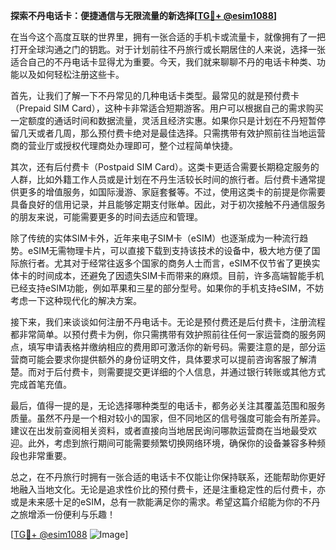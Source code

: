 **探索不丹电话卡：便捷通信与无限流量的新选择[[TG💪+ @esim1088](https://t.me/s/esim1088)]**

在当今这个高度互联的世界里，拥有一张合适的手机卡或流量卡，就像拥有了一把打开全球沟通之门的钥匙。对于计划前往不丹旅行或长期居住的人来说，选择一张适合自己的不丹电话卡显得尤为重要。今天，我们就来聊聊不丹的电话卡种类、功能以及如何轻松注册这些卡。

首先，让我们了解一下不丹常见的几种电话卡类型。最常见的就是预付费卡（Prepaid SIM Card），这种卡非常适合短期游客。用户可以根据自己的需求购买一定额度的通话时间和数据流量，灵活且经济实惠。如果你只是计划在不丹短暂停留几天或者几周，那么预付费卡绝对是最佳选择。只需携带有效护照前往当地运营商的营业厅或授权代理商处办理即可，整个过程简单快捷。

其次，还有后付费卡（Postpaid SIM Card）。这类卡更适合需要长期稳定服务的人群，比如外籍工作人员或是计划在不丹生活较长时间的旅行者。后付费卡通常提供更多的增值服务，如国际漫游、家庭套餐等。不过，使用这类卡的前提是你需要具备良好的信用记录，并且能够定期支付账单。因此，对于初次接触不丹通信服务的朋友来说，可能需要更多的时间去适应和管理。

除了传统的实体SIM卡外，近年来电子SIM卡（eSIM）也逐渐成为一种流行趋势。eSIM无需物理卡片，可以直接下载到支持该技术的设备中，极大地方便了国际旅行者。尤其对于经常往返多个国家的商务人士而言，eSIM不仅节省了更换实体卡的时间成本，还避免了因遗失SIM卡而带来的麻烦。目前，许多高端智能手机已经支持eSIM功能，例如苹果和三星的部分型号。如果你的手机支持eSIM，不妨考虑一下这种现代化的解决方案。

接下来，我们来谈谈如何注册不丹电话卡。无论是预付费还是后付费卡，注册流程都非常简单。以预付费卡为例，你只需携带有效护照前往任何一家运营商的服务网点，填写申请表格并缴纳相应的费用即可激活你的新号码。需要注意的是，部分运营商可能会要求你提供额外的身份证明文件，具体要求可以提前咨询客服了解清楚。而对于后付费卡，则需要提交更详细的个人信息，并通过银行转账或其他方式完成首笔充值。

最后，值得一提的是，无论选择哪种类型的电话卡，都务必关注其覆盖范围和服务质量。虽然不丹是一个相对较小的国家，但不同地区的信号强度可能会有所差异。建议在出发前查阅相关资料，或者直接向当地居民询问哪款运营商在当地最受欢迎。此外，考虑到旅行期间可能需要频繁切换网络环境，确保你的设备兼容多种频段也非常重要。

总之，在不丹旅行时拥有一张合适的电话卡不仅能让你保持联系，还能帮助你更好地融入当地文化。无论是追求性价比的预付费卡，还是注重稳定性的后付费卡，亦或是未来感十足的eSIM，总有一款能满足你的需求。希望这篇介绍能为你的不丹之旅增添一份便利与乐趣！

[[TG💪+ @esim1088](https://t.me/s/esim1088) ![Image](https://i.postimg.cc/4NQfJmqS/Snipaste-2025-05-13-00-14-12.png)]